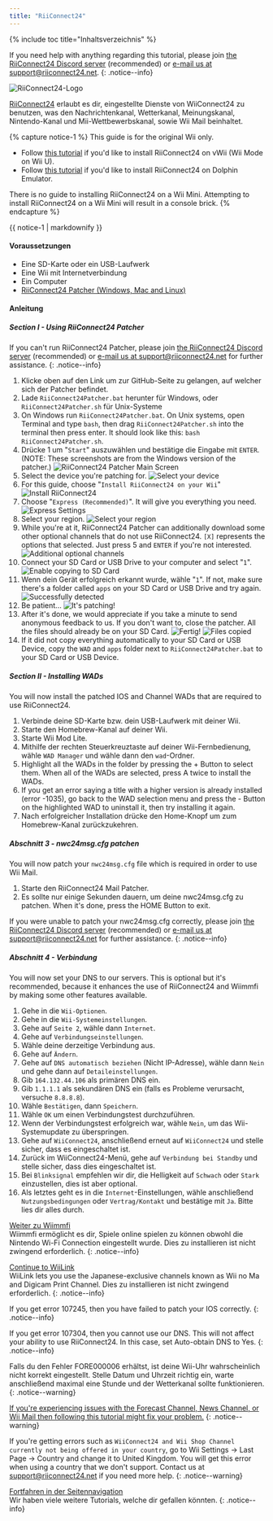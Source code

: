 ```yaml
---
title: "RiiConnect24"
---
```


{% include toc title="Inhaltsverzeichnis" %}

If you need help with anything regarding this tutorial, please join [the RiiConnect24 Discord server](https://discord.gg/rc24) (recommended) or [e-mail us at support@riiconnect24.net](mailto:support@riiconnect24.net).
{: .notice--info}

![RiiConnect24-Logo](/images/WiiRC24Logo.jpg)

[RiiConnect24](https://rc24.xyz/) erlaubt es dir, eingestellte Dienste von WiiConnect24 zu benutzen, was den Nachrichtenkanal, Wetterkanal, Meinungskanal, Nintendo-Kanal und Mii-Wettbewerbskanal, sowie Wii Mail beinhaltet.

{% capture notice-1 %}
This guide is for the original Wii only.

- Follow [this tutorial](riiconnect24-vwii) if you'd like to install RiiConnect24 on vWii (Wii Mode on Wii U).
- Follow [this tutorial](riiconnect24-dolphin) if you'd like to install RiiConnect24 on Dolphin Emulator.

There is no guide to installing RiiConnect24 on a Wii Mini. Attempting to install RiiConnect24 on a Wii Mini will result in a console brick.
{% endcapture %}

<div class="notice--warning">{{ notice-1 | markdownify }}</div>

#### Voraussetzungen

* Eine SD-Karte oder ein USB-Laufwerk
* Eine Wii mit Internetverbindung
* Ein Computer
* [RiiConnect24 Patcher (Windows, Mac and Linux)](https://github.com/RiiConnect24/RiiConnect24-Patcher/releases)

#### Anleitung

##### Section I - Using RiiConnect24 Patcher

If you can't run RiiConnect24 Patcher, please join [the RiiConnect24 Discord server](https://discord.gg/rc24) (recommended) or [e-mail us at support@riiconnect24.net](mailto:support@riiconnect24.net) for further assistance.
{: .notice--info}

1. Klicke oben auf den Link um zur GitHub-Seite zu gelangen, auf welcher sich der Patcher befindet.
2. Lade `RiiConnect24Patcher.bat` herunter für Windows, oder `RiiConnect24Patcher.sh` für Unix-Systeme
3. On Windows run `RiiConnect24Patcher.bat`. On Unix systems, open Terminal and type `bash`, then drag `RiiConnect24Patcher.sh` into the terminal then press enter. It should look like this: `bash RiiConnect24Patcher.sh`.
4. Drücke 1 um "`Start`" auszuwählen und bestätige die Eingabe mit `ENTER`. (NOTE: These screenshots are from the Windows version of the patcher.) ![RiiConnect24 Patcher Main Screen](/images/RC24_Patcher/1.JPG)
5. Select the device you're patching for. ![Select your device](/images/RC24_Patcher/2.JPG)
6. For this guide, choose "`Install RiiConnect24 on your Wii`" ![Install RiiConnect24](/images/RC24_Patcher/3.JPG)
7. Choose "`Express (Recommended)`". It will give you everything you need. ![Express Settings](/images/RC24_Patcher/4.JPG)
8. Select your region. ![Select your region](/images/RC24_Patcher/5.JPG)
9. While you're at it, RiiConnect24 Patcher can additionally download some other optional channels that do not use RiiConnect24. `[X]` represents the options that selected. Just press 5 and `ENTER` if you're not interested. ![Additional optional channels](/images/RC24_Patcher/6.JPG)
10. Connect your SD Card or USB Drive to your computer and select "`1`". ![Enable copying to SD Card](/images/RC24_Patcher/7.JPG)
11. Wenn dein Gerät erfolgreich erkannt wurde, wähle "`1`". If not, make sure there's a folder called `apps` on your SD Card or USB Drive and try again. ![Successfully detected](/images/RC24_Patcher/8.JPG)
12. Be patient... ![It's patching!](/images/RC24_Patcher/9.JPG)
13. After it's done, we would appreciate if you take a minute to send anonymous feedback to us.  If you don't want to, close the patcher. All the files should already be on your SD Card. ![Fertig!](/images/RC24_Patcher/10.JPG) ![Files copied](/images/RC24_Patcher/11.PNG)
14. If it did not copy everything automatically to your SD Card or USB Device, copy the `WAD` and `apps` folder next to `RiiConnect24Patcher.bat` to your SD Card or USB Device.

##### Section II - Installing WADs

You will now install the patched IOS and Channel WADs that are required to use RiiConnect24.

1. Verbinde deine SD-Karte bzw. dein USB-Laufwerk mit deiner Wii.
2. Starte den Homebrew-Kanal auf deiner Wii.
3. Starte Wii Mod Lite.
4. Mithilfe der rechten Steuerkreuztaste auf deiner Wii-Fernbedienung, wähle `WAD Manager` und wähle dann den `wad`-Ordner.
5. Highlight all the WADs in the folder by pressing the + Button to select them. When all of the WADs are selected, press A twice to install the WADs.
6. If you get an error saying a title with a higher version is already installed (error -1035), go back to the WAD selection menu and press the - Button on the highlighted WAD to uninstall it, then try installing it again.
7. Nach erfolgreicher Installation drücke den Home-Knopf um zum Homebrew-Kanal zurückzukehren.

##### Abschnitt 3 - nwc24msg.cfg patchen

You will now patch your `nwc24msg.cfg` file which is required in order to use Wii Mail.

1. Starte den RiiConnect24 Mail Patcher.
2. Es sollte nur einige Sekunden dauern, um deine nwc24msg.cfg zu patchen. When it's done, press the HOME Button to exit.

If you were unable to patch your nwc24msg.cfg correctly, please join [the RiiConnect24 Discord server](https://discord.gg/rc24) (recommended) or [e-mail us at support@riiconnect24.net](mailto:support@riiconnect24.net) for further assistance.
{: .notice--info}

##### Abschnitt 4 - Verbindung

You will now set your DNS to our servers. This is optional but it's recommended, because it enhances the use of RiiConnect24 and Wiimmfi by making some other features available.

1. Gehe in die `Wii-Optionen`.
2. Gehe in die `Wii-Systemeinstellungen`.
3. Gehe auf `Seite 2`, wähle dann `Internet`.
4. Gehe auf `Verbindungseinstellungen`.
5. Wähle deine derzeitige Verbindung aus.
6. Gehe auf `Ändern`.
7. Gehe auf `DNS automatisch beziehen` (Nicht IP-Adresse), wähle dann `Nein` und gehe dann auf `Detaileinstellungen`.
8. Gib `164.132.44.106` als primären DNS ein.
9. Gib `1.1.1.1` als sekundären DNS ein (falls es Probleme verursacht, versuche `8.8.8.8`).
10. Wähle `Bestätigen`, dann `Speichern`.
11. Wähle `OK` um einen Verbindungstest durchzuführen.
12. Wenn der Verbindungstest erfolgreich war, wähle `Nein`, um das Wii-Systemupdate zu überspringen.
13. Gehe auf `WiiConnect24`, anschließend erneut auf `WiiConnect24` und stelle sicher, dass es eingeschaltet ist.
14. Zurück im WiiConnect24-Menü, gehe auf `Verbindung bei Standby` und stelle sicher, dass dies eingeschaltet ist.
15. Bei `Blinksignal` empfehlen wir dir, die Helligkeit auf `Schwach` oder `Stark` einzustellen, dies ist aber optional.
16. Als letztes geht es in die `Internet`-Einstellungen, wähle anschließend `Nutzungsbedingungen` oder `Vertrag/Kontakt` und bestätige mit `Ja`. Bitte lies dir alles durch.


[Weiter zu Wiimmfi](wiimmfi)<br> Wiimmfi ermöglicht es dir, Spiele online spielen zu können obwohl die Nintendo Wi-Fi Connection eingestellt wurde. Dies zu installieren ist nicht zwingend erforderlich.
{: .notice--info}

[Continue to WiiLink](wiilink)<br> WiiLink lets you use the Japanese-exclusive channels known as Wii no Ma and Digicam Print Channel. Dies zu installieren ist nicht zwingend erforderlich.
{: .notice--info}

If you get error 107245, then you have failed to patch your IOS correctly.
{: .notice--info}

If you get error 107304, then you cannot use our DNS. This will not affect your ability to use RiiConnect24. In this case, set Auto-obtain DNS to Yes.
{: .notice--info}

Falls du den Fehler FORE000006 erhältst, ist deine Wii-Uhr wahrscheinlich nicht korrekt eingestellt. Stelle Datum und Uhrzeit richtig ein, warte anschließend maximal eine Stunde und der Wetterkanal sollte funktionieren.
{: .notice--warning}

[If you're experiencing issues with the Forecast Channel, News Channel, or Wii Mail then following this tutorial might fix your problem.](deleting-vffs)
{: .notice--warning}

If you're getting errors such as `WiiConnect24 and Wii Shop Channel currently not being offered in your country`, go to Wii Settings -> Last Page -> Country and change it to United Kingdom. You will get this error when using a country that we don't support. Contact us at [support@riiconnect24.net](mailto:support@riiconnect24.net) if you need more help.
{: .notice--warning}

[Fortfahren in der Seitennavigation](site-navigation)<br> Wir haben viele weitere Tutorials, welche dir gefallen könnten.
{: .notice--info}
